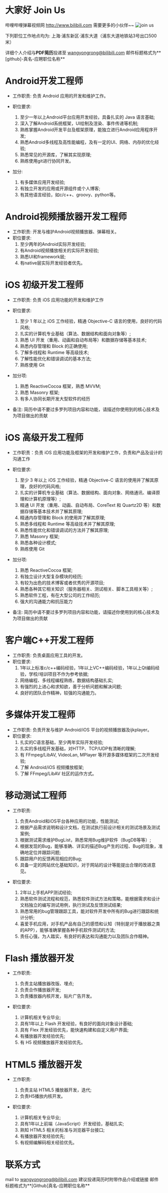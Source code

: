 大家好
Join Us
====
哔哩哔哩弹幕视频网 <http://www.bilibili.com> 需要更多的小伙伴~~
![join us](http://ww3.sinaimg.cn/large/74785e9djw1ej44a166duj20hs0b40tz.jpg)

下列职位工作地点均为: 上海·浦东新区·浦东大道（浦东大道地铁站3号出口500米）

详细个人介绍与**PDF简历**投递至 <wangyongrong@bilibili.com>
邮件标题格式为**[github]-真名-应聘职位名称**

Android开发工程师
====
- 工作职责: 负责 Android 应用的开发和维护工作。
- 职位要求: 
	1. 至少一年以上Android平台应用开发经验，具备扎实的 Java 语言基础;
	2. 深入了解Android系统框架，UI绘制及渲染、事件传递等机制;
	3. 熟练掌握Android开发平台及框架原理，能独立进行Android应用程序开发;
	4. 熟悉Android多线程及高性能编程，及有一定的UI、网络、内存的优化经验;
	5. 熟悉常见的开源库，了解其实现原理;
	6. 熟练使用git进行协同开发。

- 加分: 
	1. 有多媒体应用开发经验;
	2. 有独立开发的应用或开源组件或个人博客;
	3. 有其他语言经验，如c/c++、groovy、python等。

Android视频播放器开发工程师
====
- 工作职责: 开发与维护Android视频播放器、弹幕相关。
- 职位要求: 
	1. 至少两年的Android实际开发经验;
	2. 有Android视频播放相关的实际开发经验;
	3. 熟悉UI和framework层;
	4. 有native层实际开发经验者优先。

iOS 初级开发工程师
====
- 工作职责: 负责 iOS 应用功能的开发和维护工作
- 职位要求: 
	1. 至少 1 年以上 iOS 工作经验，精通 Objective-C 语言的使用，良好的代码风格;
	2. 扎实的计算机专业基础（算法、数据结构和面向对象等）;
	3. 熟悉 UI 开发（重用、动画和自动布局等）和数据存储等基本技术;
	4. 熟悉内存管理和 Block 的正确使用;
	5. 了解多线程和 Runtime 等高级技术;
	6. 了解性能优化和错误调试的基本方法;
	7. 熟练使用 Git

- 加分项:
	1. 熟悉 ReactiveCocoa 框架，熟悉 MVVM;
	2. 熟悉 Masonry 框架;
	3. 有多人协同长期开发大型软件的经历

- 备注: 简历中请不要过多罗列项目内容和功能，请描述你使用到的核心技术及为项目做出的贡献

iOS 高级开发工程师
====
- 工作职责：负责 iOS 应用功能及框架的开发和维护工作，负责和产品及设计的沟通工作
- 职位要求: 
	1. 至少 3 年以上 iOS 工作经验，精通 Objective-C 语言的使用并了解其原理，良好的代码风格;
	2. 扎实的计算机专业基础（算法、数据结构、面向对象、网络通讯、编译原理和计算机原理等）;
	3. 精通 UI 开发（重用、动画、自动布局、CoreText 和 Quartz2D 等）和数据存储等基本技术并了解其原理;
	4. 精通内存管理和 Block 的使用并了解其原理;
	5. 熟悉多线程和 Runtime 等高级技术并了解其原理;
	6. 熟悉性能优化和错误调试的方法并了解其原理;
	7. 熟悉 Masonry 框架;
	8. 熟悉各种设计模式;
	9. 熟练使用 Git

- 加分项:
	1. 熟悉 ReactiveCocoa 框架;
	2. 有独立设计大型复杂模块的经历;
	3. 有较为出色的技术博客或者优秀的开源项目;
	4. 熟悉各种其它相关知识（服务器相关、测试相关、脚本工具相关等）;
	5. 熟悉软件工程，有在大型公司的工作经历;
	6. 强大的沟通能力和抗压能力

- 备注: 简历中请不要过多罗列项目内容和功能，请描述你使用到的核心技术及为项目做出的贡献

客户端C++开发工程师
====
- 工作职责: 负责桌面应用工具的开发。
- 职位要求: 
	1. 1年以上标准c/c++编码经验，1年以上VC++编码经验，1年以上Qt编码经验，学校/培训项目不作为参考依据;
	2. 网络编程、多线程编程熟练，数据结构基础扎实;
	3. 有强烈的上进心和求知欲，善于分析问题和解决问题;
	4. 良好的团队合作精神，较强的沟通能力。

多媒体开发工程师
====
- 工作职责: 负责开发与维护 Android/iOS 平台的视频播放器及ijkplayer。
- 职位要求: 
	1. 扎实的C语言基础，至少两年实际开发经验;
	2. 扎实的多线程开发基础，对HTTP、TCP/UDP有清晰的理解;
	3. 有 FFmpeg/LibAV, VideoLan, MPlayer 等开源多媒体框架的二次开发经验;
	4. 了解 Android/iOS 视频播放框架;
	5. 了解 FFmpeg/LibAV 社区的运作方式。

移动测试工程师
====
- 工作职责: 
	1. 负责Android和iOS平台各种应用的功能，性能测试;
	2. 根据产品需求说明和设计文档，在测试执行前设计相关的测试场景及测试案例;
	3. 根据测试需求维护BugList，熟悉常用Bug维护软件（BugDB等等）;
	4. 根据发现的Bug，能够准确、详实的描述Bug产生的过程、Bug的现象，准确地定位并跟踪问题;
	5. 跟踪用户的反馈再现相应的Bug;
	6. 具备一定的网站优化基础知识，对于网站的设计等能提出合理的改进意见。

- 职位要求: 
	1. 2年以上手机APP测试经验;
	2. 熟悉软件测试流程和规范，熟悉软件测试方法和策略，能根据需求和设计文档独立的编写测试用例，执行测试及反馈测试结果;
	3. 熟悉常用的bug管理跟踪工具，能对软件开发中所有的Bug进行跟踪和统计分析;
	4. 喜爱手机应用，对手机产品有自己的感悟和认知（特别是对于播放器之类的APP），能够准确掌握各种手机软件测试的方法;
	5. 责任心强，为人踏实，有良好的表达和沟通能力以及团队合作精神。

Flash 播放器开发
====
- 工作职责: 
	1. 负责主站播放器改版、埋点;
	2. 负责合作播放器开发;
	3. 负责播放器内核开发，贴片广告开发。

- 职位要求: 
	1. 计算机相关专业毕业;
	2. 具有1年以上 Flash 开发经验，有良好的面向对象设计基础;
	3. 具有 Flex 开发经验优先，能快速构建和自定义用户界面;
	4. 有播放器开发经验优先;
	5. 有 H5 视频播放器开发经验优先。

HTML5 播放器开发
====
- 工作职责: 
	1. 负责主站 HTML5 播放器开发，迭代;
	2. 负责H5播放内核开发。

- 职位要求: 
	1. 计算机相关专业毕业;
	2. 具有1年以上前端（JavaScript）开发经验，基础扎实;
	3. 熟知 HTML5 相关的标准与浏览器平台接口;
	4. 有播放器开发经验优先;
	5. 有视频编解码相关经验优先。


联系方式
====
mail to <wangyongrong@bilibili.com>
建议投递简历时附带作品介绍或链接
邮件标题格式为**[Github]真名-应聘职位名称**
